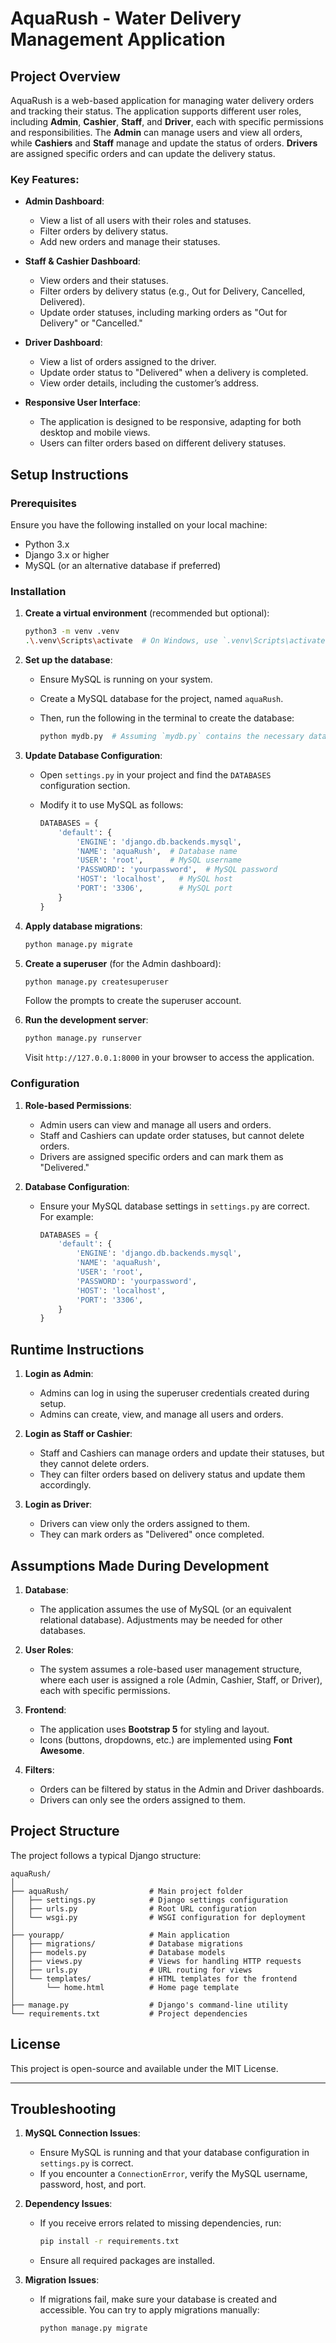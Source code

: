 
# AquaRush - Water Delivery Management Application

## Project Overview

AquaRush is a web-based application for managing water delivery orders and tracking their status. The application supports different user roles, including **Admin**, **Cashier**, **Staff**, and **Driver**, each with specific permissions and responsibilities. The **Admin** can manage users and view all orders, while **Cashiers** and **Staff** manage and update the status of orders. **Drivers** are assigned specific orders and can update the delivery status.

### Key Features:
- **Admin Dashboard**:
  - View a list of all users with their roles and statuses.
  - Filter orders by delivery status.
  - Add new orders and manage their statuses.

- **Staff & Cashier Dashboard**:
  - View orders and their statuses.
  - Filter orders by delivery status (e.g., Out for Delivery, Cancelled, Delivered).
  - Update order statuses, including marking orders as "Out for Delivery" or "Cancelled."

- **Driver Dashboard**:
  - View a list of orders assigned to the driver.
  - Update order status to "Delivered" when a delivery is completed.
  - View order details, including the customer’s address.

- **Responsive User Interface**:
  - The application is designed to be responsive, adapting for both desktop and mobile views.
  - Users can filter orders based on different delivery statuses.

## Setup Instructions

### Prerequisites

Ensure you have the following installed on your local machine:

- Python 3.x
- Django 3.x or higher
- MySQL (or an alternative database if preferred)

### Installation

1. **Create a virtual environment** (recommended but optional):

   ```bash
   python3 -m venv .venv
   .\.venv\Scripts\activate  # On Windows, use `.venv\Scripts\activate`
   ```

2. **Set up the database**:
   - Ensure MySQL is running on your system.
   - Create a MySQL database for the project, named `aquaRush`.
   - Then, run the following in the terminal to create the database:

     ```bash
     python mydb.py  # Assuming `mydb.py` contains the necessary database setup
     ```

3. **Update Database Configuration**:
   - Open `settings.py` in your project and find the `DATABASES` configuration section.
   - Modify it to use MySQL as follows:

     ```python
     DATABASES = {
         'default': {
             'ENGINE': 'django.db.backends.mysql',
             'NAME': 'aquaRush',  # Database name
             'USER': 'root',      # MySQL username
             'PASSWORD': 'yourpassword',  # MySQL password
             'HOST': 'localhost',   # MySQL host
             'PORT': '3306',        # MySQL port
         }
     }
     ```

4. **Apply database migrations**:

   ```bash
   python manage.py migrate
   ```

5. **Create a superuser** (for the Admin dashboard):

   ```bash
   python manage.py createsuperuser
   ```

   Follow the prompts to create the superuser account.

6. **Run the development server**:

   ```bash
   python manage.py runserver
   ```

   Visit `http://127.0.0.1:8000` in your browser to access the application.

### Configuration

1. **Role-based Permissions**:  
   - Admin users can view and manage all users and orders.
   - Staff and Cashiers can update order statuses, but cannot delete orders.
   - Drivers are assigned specific orders and can mark them as "Delivered."

2. **Database Configuration**:  
   - Ensure your MySQL database settings in `settings.py` are correct. For example:

     ```python
     DATABASES = {
         'default': {
             'ENGINE': 'django.db.backends.mysql',
             'NAME': 'aquaRush',
             'USER': 'root',
             'PASSWORD': 'yourpassword',
             'HOST': 'localhost',
             'PORT': '3306',
         }
     }
     ```

## Runtime Instructions

1. **Login as Admin**:
   - Admins can log in using the superuser credentials created during setup.
   - Admins can create, view, and manage all users and orders.

2. **Login as Staff or Cashier**:
   - Staff and Cashiers can manage orders and update their statuses, but they cannot delete orders.
   - They can filter orders based on delivery status and update them accordingly.

3. **Login as Driver**:
   - Drivers can view only the orders assigned to them.
   - They can mark orders as "Delivered" once completed.

## Assumptions Made During Development

1. **Database**:
   - The application assumes the use of MySQL (or an equivalent relational database). Adjustments may be needed for other databases.

2. **User Roles**:
   - The system assumes a role-based user management structure, where each user is assigned a role (Admin, Cashier, Staff, or Driver), each with specific permissions.

3. **Frontend**:
   - The application uses **Bootstrap 5** for styling and layout.
   - Icons (buttons, dropdowns, etc.) are implemented using **Font Awesome**.

4. **Filters**:
   - Orders can be filtered by status in the Admin and Driver dashboards.
   - Drivers can only see the orders assigned to them.

## Project Structure

The project follows a typical Django structure:

```
aquaRush/
│
├── aquaRush/                  # Main project folder
│   ├── settings.py            # Django settings configuration
│   ├── urls.py                # Root URL configuration
│   └── wsgi.py                # WSGI configuration for deployment
│
├── yourapp/                   # Main application
│   ├── migrations/            # Database migrations
│   ├── models.py              # Database models
│   ├── views.py               # Views for handling HTTP requests
│   ├── urls.py                # URL routing for views
│   └── templates/             # HTML templates for the frontend
│       └── home.html          # Home page template
│
├── manage.py                  # Django's command-line utility
└── requirements.txt           # Project dependencies
```

## License

This project is open-source and available under the MIT License.

---

## Troubleshooting

1. **MySQL Connection Issues**:
   - Ensure MySQL is running and that your database configuration in `settings.py` is correct.
   - If you encounter a `ConnectionError`, verify the MySQL username, password, host, and port.

2. **Dependency Issues**:
   - If you receive errors related to missing dependencies, run:

     ```bash
     pip install -r requirements.txt
     ```

   - Ensure all required packages are installed.

3. **Migration Issues**:
   - If migrations fail, make sure your database is created and accessible. You can try to apply migrations manually:

     ```bash
     python manage.py migrate
     ```
